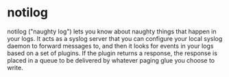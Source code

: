 # notilog

notilog ("naughty log") lets you know about naughty things that happen in your
logs. It acts as a syslog server that you can configure your local syslog
daemon to forward messages to, and then it looks for events in your logs based
on a set of plugins. If the plugin returns a response, the response is placed
in a queue to be delivered by whatever paging glue you choose to write.

